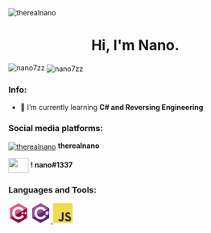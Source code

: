 <img src="https://komarev.com/ghpvc/?username=therealnano&label=Visitor count&color=ff00ff&style=flat" alt="therealnano" />
<h1 align="center">Hi, I'm Nano. </h1>

<p><img align="left" src="https://github-readme-stats.vercel.app/api?username=therealnano&title_color=fe428e&icon_color=f8d847&text_color=a9fef7&bg_color=141321&count_private=true&show_icons=true" alt="nano7zz" /></p>

<p>&nbsp;<img align="center" src="https://github-readme-stats.vercel.app/api/top-langs/?username=therealnano&title_color=fe428e&icon_color=f8d847&text_color=a9fef7&bg_color=141321&layout=compact" alt="nano7zz" /></p>
<h3 align="left">Info: </h3>

   - 🌱 I’m currently learning **C# and Reversing Engineering**

<h3 align="left">Social media platforms:</h3>
<p align="left">
<a href="https://www.youtube.com/channel/UCpbHU8fNTw5DOUgsWbX62-A" target="blank"><img align="center" src="https://cdn.jsdelivr.net/npm/simple-icons@3.0.1/icons/youtube.svg" alt="therealnano" height="30" width="40" /></a>
 <b>therealnano</b>
</p>
<p align="left">
<img align="center" src="https://cdn.jsdelivr.net/npm/simple-icons@3.0.1/icons/discord.svg" alt="" height="30" width="40" />
 <b>! nano#1337</b>
</p> 
<h3 align="left">Languages and Tools:</h3>
<p align="left"><img src="https://raw.githubusercontent.com/devicons/devicon/master/icons/cplusplus/cplusplus-original.svg" alt="cplusplus" width="40" height="40"/> </a> <a href="https://www.w3schools.com/cs/" target="_blank"> <img src="https://raw.githubusercontent.com/devicons/devicon/master/icons/csharp/csharp-original.svg" alt="csharp" width="40" height="40"/> 
</a> <a href="https://developer.mozilla.org/en-US/docs/Web/JavaScript" target="_blank"> <img src="https://raw.githubusercontent.com/devicons/devicon/master/icons/javascript/javascript-original.svg" alt="javascript" width="40" height="40"/> </a></p>

